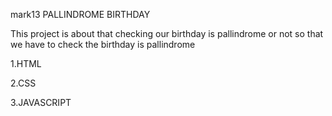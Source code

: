 mark13
PALLINDROME BIRTHDAY

This project is about that checking our birthday is pallindrome or not so that we have to check the birthday is pallindrome

1.HTML

2.CSS

3.JAVASCRIPT

